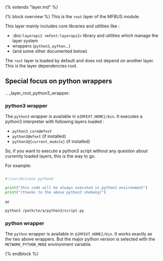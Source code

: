{% extends "layer.md" %}

{% block overview %}
This is the `root` layer of the MFBUS module.

This layer mainly includes core libraries and utilities like :

- :doc:`layerapi2 <mfext:layerapi2>` library and utilities which manage the layer system
- wrappers (`python3`, `python`...)
- (and some other documented below)

The `root` layer is loaded by default and does not depend on another layer. This
is the layer dependencies root.

## Special focus on python wrappers

.. _layer_root_python3_wrapper:

### python3 wrapper

The `python3` wrapper is available in `${MFEXT_HOME}/bin`. It executes
a python3 interpreter with following layers loaded :

- `python3_core@mfext`
- `python3@mfext` (if installed)
- `python3@{current_module}` (if installed)

So, if you want to execute a python3 script without any question about currently
loaded layers, this is the way to go.

For example:

```python

#!/usr/bin/env python3

print("this code will be always executed in python3 environment")
print("(thanks to the above python3 shebang)")
```

or

```bash
python3 /path/to/a/python3/script.py
```

### python wrapper

The `python` wrapper is available in `${MFEXT_HOME}/bin`. It works exactly
as the two above wrappers. But the major python version is selected with
the `METWORK_PYTHON_MODE` environment variable.

{% endblock %}
